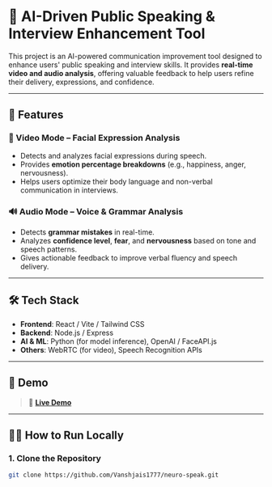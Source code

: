 # 🎤 AI-Driven Public Speaking & Interview Enhancement Tool

This project is an AI-powered communication improvement tool designed to enhance users' public speaking and interview skills. It provides **real-time video and audio analysis**, offering valuable feedback to help users refine their delivery, expressions, and confidence.

---

## 🚀 Features

### 🎥 Video Mode – Facial Expression Analysis
- Detects and analyzes facial expressions during speech.
- Provides **emotion percentage breakdowns** (e.g., happiness, anger, nervousness).
- Helps users optimize their body language and non-verbal communication in interviews.

### 🔊 Audio Mode – Voice & Grammar Analysis
- Detects **grammar mistakes** in real-time.
- Analyzes **confidence level**, **fear**, and **nervousness** based on tone and speech patterns.
- Gives actionable feedback to improve verbal fluency and speech delivery.

---

## 🛠️ Tech Stack

- **Frontend**: React / Vite / Tailwind CSS
- **Backend**: Node.js / Express
- **AI & ML**: Python (for model inference), OpenAI / FaceAPI.js
- **Others**: WebRTC (for video), Speech Recognition APIs

---

## 📸 Demo

> 🔗 **[Live Demo](https://neurospeak.onrender.com)**

---

## 🧑‍💻 How to Run Locally

### 1. Clone the Repository

```bash
git clone https://github.com/Vanshjais1777/neuro-speak.git
